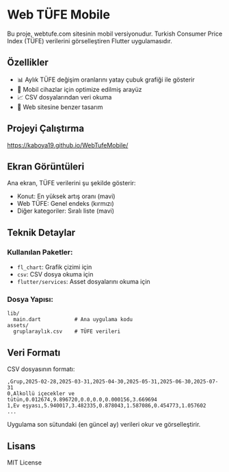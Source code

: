 # Web TÜFE Mobile

Bu proje, webtufe.com sitesinin mobil versiyonudur. Turkish Consumer Price Index (TÜFE) verilerini görselleştiren Flutter uygulamasıdır.

## Özellikler

- 📊 Aylık TÜFE değişim oranlarını yatay çubuk grafiği ile gösterir
- 📱 Mobil cihazlar için optimize edilmiş arayüz
- 📈 CSV dosyalarından veri okuma
- 🎨 Web sitesine benzer tasarım

## Projeyi Çalıştırma
https://kaboya19.github.io/WebTufeMobile/
## Ekran Görüntüleri

Ana ekran, TÜFE verilerini şu şekilde gösterir:
- Konut: En yüksek artış oranı (mavi)
- Web TÜFE: Genel endeks (kırmızı)
- Diğer kategoriler: Sıralı liste (mavi)

## Teknik Detaylar

### Kullanılan Paketler:
- `fl_chart`: Grafik çizimi için
- `csv`: CSV dosya okuma için
- `flutter/services`: Asset dosyalarını okuma için

### Dosya Yapısı:
```
lib/
  main.dart           # Ana uygulama kodu
assets/
  gruplaraylık.csv    # TÜFE verileri
```

## Veri Formatı

CSV dosyasının formatı:
```csv
,Grup,2025-02-28,2025-03-31,2025-04-30,2025-05-31,2025-06-30,2025-07-31
0,Alkollü içecekler ve tütün,0.012674,9.896720,0.0,0.0,0.000156,3.669694
1,Ev eşyası,5.940017,3.482335,0.878043,1.587086,0.454773,1.057602
...
```

Uygulama son sütundaki (en güncel ay) verileri okur ve görselleştirir.

## Lisans

MIT License 
